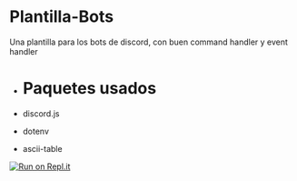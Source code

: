 # Plantilla-Bots
Una plantilla para los bots de discord, con buen command handler y event handler

- # Paquetes usados
  
 - discord.js
 - dotenv
 - ascii-table

[![Run on Repl.it](https://repl.it/badge/github/Ruben-09/Plantilla-Bots)](https://repl.it/github/Ruben-09/Plantilla-Bots)